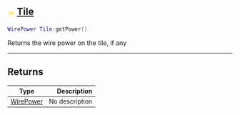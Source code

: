 ## ![shared](.gitbook/assets/shared.png) [Tile](home/Tile)



```lua
WirePower Tile:getPower()
```

Returns the wire power on the tile, if any


------
## Returns

| Type   | Description |
| ------ | ----------: |
| [WirePower](home/WirePower) | No description |

